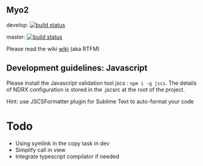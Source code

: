 Myo2 
---------

develop:
[![build status](https://ci.mind-lab.eu/projects/4/status.png?ref=develop)](https://ci.mind-lab.eu/projects/4?ref=develop)

master:
[![build status](https://ci.mind-lab.eu/projects/4/status.png?ref=master)](https://ci.mind-lab.eu/projects/4?ref=master)

Please read the wiki [wiki](https://gitlab.mind-lab.eu/ndrx/myo2/wikis/pages) (aka RTFM)



## Development guidelines: Javascript
Please install the Javascript validation tool jscs : `npm i -g jscs`. The details of NDRX configuration is stored in the .jscsrc at the root of the project.

Hint: use JSCSFormatter plugin for Sublime Text to auto-format your code

# Todo

- Using symlink in the copy task in dev
- Simplify call in view
- Integrate typescript compilator if needed
